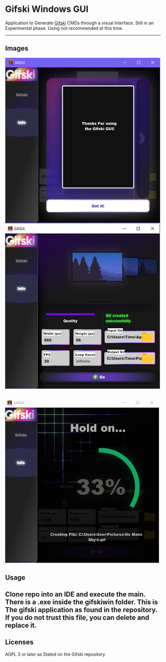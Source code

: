 # Gifski Windows GUI

Application to Generate [Gifski](https://github.com/ImageOptim/gifski) CMDs through a visual Interface.
Still in an Experimental phase. Using not recommended at this time.

---
## Images



![](intro.png )
![](GUIsnap.png )

![](loading.png)
-----
## Usage
Clone repo into an IDE and execute the main. 
There is a .exe inside the gifskiwin folder. This is The gifski application as found in the repository.
If you do not trust this file, you can delete and replace it.
-----
## Licenses
AGPL 3 or later as Stated on the Gifski repository
